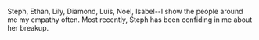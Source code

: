 
Steph, Ethan, Lily, Diamond, Luis, Noel, Isabel--I show the people around me my empathy often. Most recently, Steph has been confiding in me about her breakup.